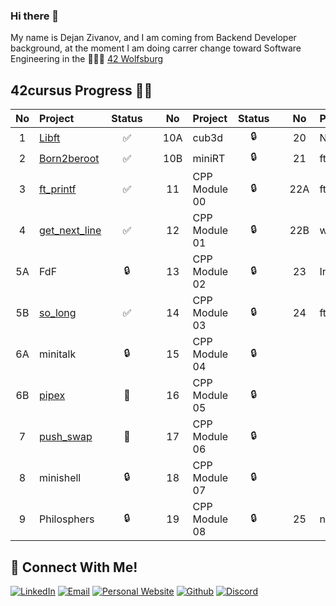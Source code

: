 ### Hi there 👋
My name is Dejan Zivanov, and I am coming from Backend Developer background, at the moment I am doing carrer change toward Software Engineering in the 👨🏻‍💻 [42 Wolfsburg](https://42wolfsburg.de/)
<br>
## 42cursus Progress 💪🏻
| No  | Project                                    | Status |   | No  | Project       | Status |   | No  | Project                        | Status |
| :-: | :----------------------------------------- | :----: | - | :-: | :------------ | :----: | - | :-: | :----------------------------- | :----: |
| 1   | [Libft](../../../42-libft)                 | ✅     |   | 10A | cub3d         | 🔒     |   | 20  | NetPractice                    | 🔒      |
| 2   | [Born2beroot](../../../42-born2beroot)     | ✅     |   | 10B | miniRT        | 🔒     |   | 21  | ft_containers                  | 🔒      |
| 3   | [ft_printf](../../../42-ft_printf)         | ✅     |   | 11  | CPP Module 00 | 🔒     |   | 22A | ft_irc                         | 🔒      |
| 4   | [get_next_line](../../../42-get_next_line) | ✅     |   | 12  | CPP Module 01 | 🔒     |   | 22B | webserv                        | 🔒      |
| 5A  | FdF                                        | 🔒     |   | 13  | CPP Module 02 | 🔒     |   | 23  | Inception                      | 🔒      |
| 5B  | [so_long](../../../42-so_long)             | ✅     |   | 14  | CPP Module 03 | 🔒     |   | 24  | ft_transcendence               | 🔒      |
| 6A  | minitalk                                   | 🔒     |   | 15  | CPP Module 04 | 🔒     |   |     |                                |         |
| 6B  | [pipex](../../../42-push_swap)             | 📝     |   | 16  | CPP Module 05 | 🔒     |   |     |                                |         |
| 7   | [push_swap](../../../42-push_swap)         | 📝     |   | 17  | CPP Module 06 | 🔒     |   |     |                                |         |
| 8   | minishell                                  | 🔒     |   | 18  | CPP Module 07 | 🔒     |   |     |                                |         |
| 9   | Philosphers                                | 🔒     |   | 19  | CPP Module 08 | 🔒     |   | 25  | netwhat                        |🔒       |


## 📱 Connect With Me!
[![LinkedIn](https://img.shields.io/badge/-LinkedIn-0e76a8?style=flat-square&logo=linkedin&logoColor=white)](https://www.linkedin.com/in/dejanzivanov/)
[![Email](https://img.shields.io/badge/Email-%20-d95040?style=flat-square&logo=mail&logoColor=white)](mailto:contact@dejanzivanov.com)
[![Personal Website](https://img.shields.io/badge/-Personal%20Website-f8f8fa?style=flat-square)](https://dejanzivanov.com/)
[![Github](https://img.shields.io/badge/GitHub-100000?style=flat-square&log=github&logoColor=white)](https://github.com/dejanzivanov)
[![Discord](https://img.shields.io/badge/Discord-7289DA?style=flat-square&logo=discord&logoColor=white)](castiel0504#9273)
<!--
**dejanzivanov/dejanzivanov** is a ✨ _special_ ✨ repository because its `README.md` (this file) appears on your GitHub profile.


Here are some ideas to get you started:

- 🔭 I’m currently working on ...
- 🌱 I’m currently learning ...
- 👯 I’m looking to collaborate on ...
- 🤔 I’m looking for help with ...
- 💬 Ask me about ...
- 📫 How to reach me: ...
- 😄 Pronouns: ...
- ⚡ Fun fact: ...
-->
